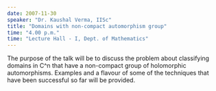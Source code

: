 ```yaml
---
date: 2007-11-30
speaker: "Dr. Kaushal Verma, IISc"
title: "Domains with non-compact automorphism group"
time: "4.00 p.m." 
time: "Lecture Hall - I, Dept. of Mathematics"
---
```

The purpose of the talk will be to discuss the problem about classifying domains in C^n that have a non-compact group of holomorphic automorphisms. Examples and a flavour of some of the techniques that have been successful so far will be provided.
